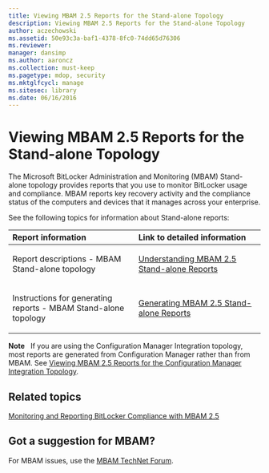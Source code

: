 ```yaml
---
title: Viewing MBAM 2.5 Reports for the Stand-alone Topology
description: Viewing MBAM 2.5 Reports for the Stand-alone Topology
author: aczechowski
ms.assetid: 50e93c3a-baf1-4378-8fc0-74dd65d76306
ms.reviewer: 
manager: dansimp
ms.author: aaroncz
ms.collection: must-keep
ms.pagetype: mdop, security
ms.mktglfcycl: manage
ms.sitesec: library
ms.date: 06/16/2016
---
```



# Viewing MBAM 2.5 Reports for the Stand-alone Topology


The Microsoft BitLocker Administration and Monitoring (MBAM) Stand-alone topology provides reports that you use to monitor BitLocker usage and compliance. MBAM reports key recovery activity and the compliance status of the computers and devices that it manages across your enterprise.

See the following topics for information about Stand-alone reports:

<table>
<colgroup>
<col width="50%" />
<col width="50%" />
</colgroup>
<thead>
<tr class="header">
<th align="left">Report information</th>
<th align="left">Link to detailed information</th>
</tr>
</thead>
<tbody>
<tr class="odd">
<td align="left"><p>Report descriptions - MBAM Stand-alone topology</p></td>
<td align="left"><p><a href="understanding-mbam-25-stand-alone-reports.md" data-raw-source="[Understanding MBAM 2.5 Stand-alone Reports](understanding-mbam-25-stand-alone-reports.md)">Understanding MBAM 2.5 Stand-alone Reports</a></p></td>
</tr>
<tr class="even">
<td align="left"><p>Instructions for generating reports - MBAM Stand-alone topology</p></td>
<td align="left"><p><a href="generating-mbam-25-stand-alone-reports.md" data-raw-source="[Generating MBAM 2.5 Stand-alone Reports](generating-mbam-25-stand-alone-reports.md)">Generating MBAM 2.5 Stand-alone Reports</a></p></td>
</tr>
</tbody>
</table>

 

**Note**  
If you are using the Configuration Manager Integration topology, most reports are generated from Configuration Manager rather than from MBAM. See [Viewing MBAM 2.5 Reports for the Configuration Manager Integration Topology](viewing-mbam-25-reports-for-the-configuration-manager-integration-topology.md).

 


## Related topics


[Monitoring and Reporting BitLocker Compliance with MBAM 2.5](monitoring-and-reporting-bitlocker-compliance-with-mbam-25.md)

 

 

## Got a suggestion for MBAM?

For MBAM issues, use the [MBAM TechNet Forum](https://social.technet.microsoft.com/Forums/home?forum=mdopmbam).




